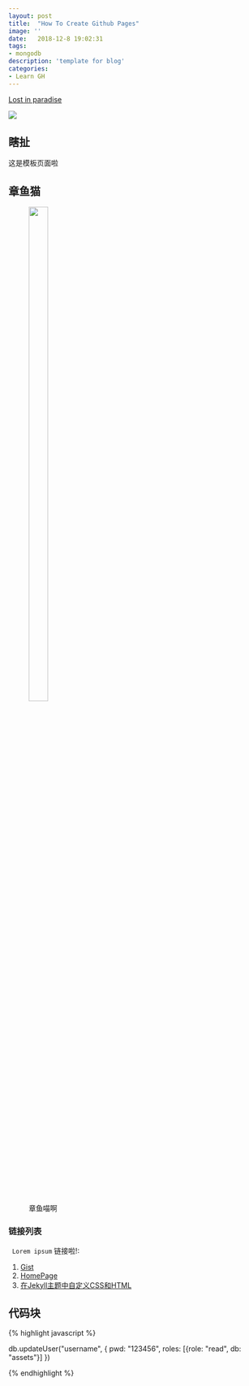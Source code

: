 ```yaml
---
layout: post
title:  "How To Create Github Pages"
image: ''
date:   2018-12-8 19:02:31
tags:
- mongodb
description: 'template for blog'
categories:
- Learn GH 
---
```


<p class="music-read">
	<a href="spotify:track:0npodwOWWkfh83yfGK5ZOW">Lost in paradise</a>
</p>
<img src="http://cdn1.tnwcdn.com/wp-content/blogs.dir/1/files/2016/02/raw.gif">

## 瞎扯
这是模板页面啦
<br>

## 章鱼猫
<figure class="foto-legenda">
	<img width='30%' height='50%' src="https://octodex.github.com/images/codercat.jpg" alt="">
	<figcaption> <p>章鱼喵啊</p>
	</figcaption>
</figure>

### 链接列表

` Lorem ipsum` 链接啦!:

1. <a href="https://gist.github.com/SailHe/498aa5fbccb261a3e074a76296fb41d8" target="_blank">Gist</a>
2. <a href="https://github/sailhe" target="_blank">HomePage</a>
3. <a href="https://help.github.com/articles/customizing-css-and-html-in-your-jekyll-theme/" target="_blank">在Jekyll主题中自定义CSS和HTML</a>

## 代码块

{% highlight javascript %}

db.updateUser("username",
{
	pwd: "123456",
	roles: [{role: "read", db: "assets"}]
})

{% endhighlight %}
